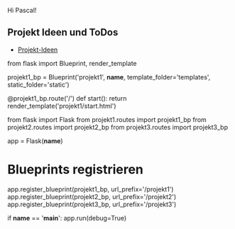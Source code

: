Hi Pascal!

## Projekt Ideen und ToDos
- [Projekt-Ideen](./ideas.md)


from flask import Blueprint, render_template

projekt1_bp = Blueprint('projekt1', __name__,
                        template_folder='templates',
                        static_folder='static')

@projekt1_bp.route('/')
def start():
    return render_template('projekt1/start.html')








from flask import Flask
from projekt1.routes import projekt1_bp
from projekt2.routes import projekt2_bp
from projekt3.routes import projekt3_bp

app = Flask(__name__)

# Blueprints registrieren
app.register_blueprint(projekt1_bp, url_prefix='/projekt1')
app.register_blueprint(projekt2_bp, url_prefix='/projekt2')
app.register_blueprint(projekt3_bp, url_prefix='/projekt3')

if __name__ == '__main__':
    app.run(debug=True)
